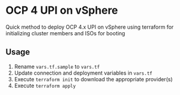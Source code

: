 # OCP 4 UPI on vSphere

Quick method to deploy OCP 4.x UPI on vSphere using terraform for initializing cluster members and ISOs for booting

## Usage

  1. Rename `vars.tf.sample` to `vars.tf`
  2. Update connection and deployment variables in `vars.tf`
  3. Execute `terraform init` to download the appropriate provider(s)
  4. Execute `terraform apply`

